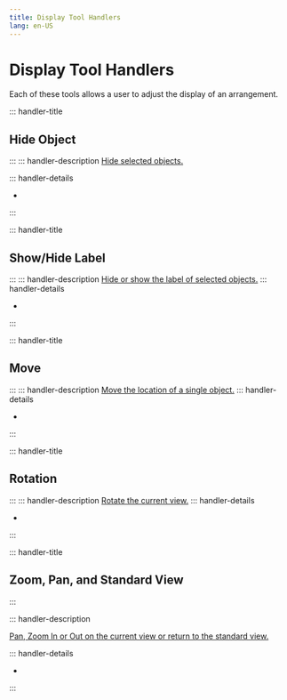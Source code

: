 ```yaml
---
title: Display Tool Handlers
lang: en-US
---
```


# Display Tool Handlers

Each of these tools allows a user to adjust the display of an arrangement.

::: handler-title

## Hide Object

:::
::: handler-description
[Hide selected objects.](/tools/display.html#hide-object)

::: handler-details

-

:::

::: handler-title

## Show/Hide Label

:::
::: handler-description
[Hide or show the label of selected objects.](/tools/display.html#show-hide-label)
::: handler-details

-

:::

::: handler-title

## Move

:::
::: handler-description
[Move the location of a single object.](/tools/display.html#move)
::: handler-details

-

:::

::: handler-title

## Rotation

:::
::: handler-description
[Rotate the current view.](/tools/display.html#rotation)
::: handler-details

-

:::

::: handler-title

## Zoom, Pan, and Standard View

:::

::: handler-description

[Pan, Zoom In or Out on the current view or return to the standard view.](/tools/display.html#zoom-and-pan)

::: handler-details

-

:::
